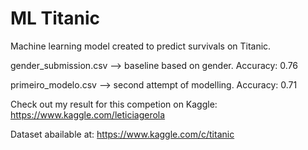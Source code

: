 # ML Titanic
Machine learning model created to predict survivals on Titanic.

gender_submission.csv --> baseline based on gender. Accuracy: 0.76

primeiro_modelo.csv --> second attempt of modelling. Accuracy: 0.71

Check out my result for this competion on Kaggle: https://www.kaggle.com/leticiagerola

Dataset abailable at: https://www.kaggle.com/c/titanic
